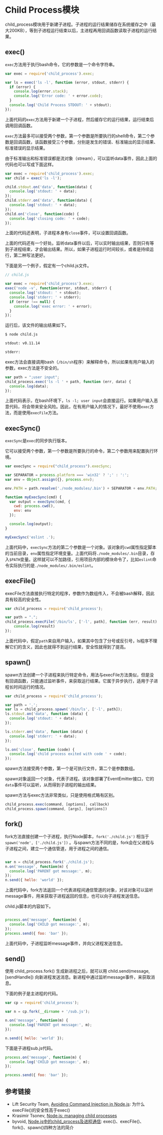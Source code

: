 # Child Process模块

child_process模块用于新建子进程。子进程的运行结果储存在系统缓存之中（最大200KB），等到子进程运行结束以后，主进程再用回调函数读取子进程的运行结果。

## exec()

`exec`方法用于执行bash命令，它的参数是一个命令字符串。

```javascript
var exec = require('child_process').exec;

var ls = exec('ls -l', function (error, stdout, stderr) {
  if (error) {
    console.log(error.stack);
    console.log('Error code: ' + error.code);
  }
  console.log('Child Process STDOUT: ' + stdout);
});
```

上面代码的`exec`方法用于新建一个子进程，然后缓存它的运行结果，运行结束后调用回调函数。

`exec`方法最多可以接受两个参数，第一个参数是所要执行的shell命令，第二个参数是回调函数，该函数接受三个参数，分别是发生的错误、标准输出的显示结果、标准错误的显示结果。

由于标准输出和标准错误都是流对象（stream），可以监听data事件，因此上面的代码也可以写成下面这样。

```javascript
var exec = require('child_process').exec;
var child = exec('ls -l');

child.stdout.on('data', function(data) {
  console.log('stdout: ' + data);
});
child.stderr.on('data', function(data) {
  console.log('stdout: ' + data);
});
child.on('close', function(code) {
  console.log('closing code: ' + code);
});
```

上面的代码还表明，子进程本身有`close`事件，可以设置回调函数。

上面的代码还有一个好处。监听data事件以后，可以实时输出结果，否则只有等到子进程结束，才会输出结果。所以，如果子进程运行时间较长，或者是持续运行，第二种写法更好。

下面是另一个例子，假定有一个child.js文件。

```javascript
// child.js

var exec = require('child_process').exec;
exec('node -v', function(error, stdout, stderr) {
  console.log('stdout: ' + stdout);
  console.log('stderr: ' + stderr);
  if (error !== null) {
    console.log('exec error: ' + error);
  }
});
```

运行后，该文件的输出结果如下。

```bash
$ node child.js

stdout: v0.11.14

stderr:
```

exec方法会直接调用bash（`/bin/sh`程序）来解释命令，所以如果有用户输入的参数，exec方法是不安全的。

```javascript
var path = ";user input";
child_process.exec('ls -l ' + path, function (err, data) {
  console.log(data);
});
```

上面代码表示，在bash环境下，`ls -l; user input`会直接运行。如果用户输入恶意代码，将会带来安全风险。因此，在有用户输入的情况下，最好不使用`exec`方法，而是使用`execFile`方法。

## execSync()

`execSync`是`exec`的同步执行版本。

它可以接受两个参数，第一个参数是所要执行的命令，第二个参数用来配置执行环境。

```javascript
var execSync = require("child_process").execSync;

var SEPARATOR = process.platform === 'win32' ? ';' : ':';
var env = Object.assign({}, process.env);

env.PATH = path.resolve('./node_modules/.bin') + SEPARATOR + env.PATH;

function myExecSync(cmd) {
  var output = execSync(cmd, {
    cwd: process.cwd(),
    env: env
  });

  console.log(output);
}

myExecSync('eslint .');
```

上面代码中，`execSync`方法的第二个参数是一个对象。该对象的`cwd`属性指定脚本的当前目录，`env`属性指定环境变量。上面代码将`./node_modules/.bin`目录，存入`$PATH`变量。这样就可以不加路径，引用项目内部的模块命令了，比如`eslint`命令实际执行的是`./node_modules/.bin/eslint`。

## execFile()

execFile方法直接执行特定的程序，参数作为数组传入，不会被bash解释，因此具有较高的安全性。

```javascript
var child_process = require('child_process');

var path = ".";
child_process.execFile('/bin/ls', ['-l', path], function (err, result) {
    console.log(result)
});
```

上面代码中，假定`path`来自用户输入，如果其中包含了分号或反引号，ls程序不理解它们的含义，因此也就得不到运行结果，安全性就得到了提高。

## spawn()

spawn方法创建一个子进程来执行特定命令，用法与execFile方法类似，但是没有回调函数，只能通过监听事件，来获取运行结果。它属于异步执行，适用于子进程长时间运行的情况。

```javascript
var child_process = require('child_process');

var path = '.';
var ls = child_process.spawn('/bin/ls', ['-l', path]);
ls.stdout.on('data', function (data) {
  console.log('stdout: ' + data);
});

ls.stderr.on('data', function (data) {
  console.log('stderr: ' + data);
});

ls.on('close', function (code) {
  console.log('child process exited with code ' + code);
});
```

spawn方法接受两个参数，第一个是可执行文件，第二个是参数数组。

spawn对象返回一个对象，代表子进程。该对象部署了EventEmitter接口，它的`data`事件可以监听，从而得到子进程的输出结果。

spawn方法与exec方法非常类似，只是使用格式略有区别。

```javascript
child_process.exec(command, [options], callback)
child_process.spawn(command, [args], [options])
```

## fork()

fork方法直接创建一个子进程，执行Node脚本，`fork('./child.js')` 相当于 `spawn('node', ['./child.js'])` 。与spawn方法不同的是，fork会在父进程与子进程之间，建立一个通信管道，用于进程之间的通信。

```javascript

var n = child_process.fork('./child.js');
n.on('message', function(m) {
  console.log('PARENT got message:', m);
});
n.send({ hello: 'world' });

```

上面代码中，fork方法返回一个代表进程间通信管道的对象，对该对象可以监听message事件，用来获取子进程返回的信息，也可以向子进程发送信息。

child.js脚本的内容如下。

```javascript

process.on('message', function(m) {
  console.log('CHILD got message:', m);
});
process.send({ foo: 'bar' });

```

上面代码中，子进程监听message事件，并向父进程发送信息。

## send()

使用 child_process.fork() 生成新进程之后，就可以用 child.send(message, [sendHandle]) 向新进程发送消息。新进程中通过监听message事件，来获取消息。

下面的例子是主进程的代码。

```javascript
var cp = require('child_process');

var n = cp.fork(__dirname + '/sub.js');

n.on('message', function(m) {
  console.log('PARENT got message:', m);
});

n.send({ hello: 'world' });
```

下面是子进程sub.js代码。

```javascript
process.on('message', function(m) {
  console.log('CHILD got message:', m);
});

process.send({ foo: 'bar' });
```

## 参考链接

- Lift Security Team, [Avoiding Command Injection in Node.js](https://blog.liftsecurity.io/2014/08/19/Avoid-Command-Injection-Node.js): 为什么execFile()的安全性高于exec()
- Krasimir Tsonev, [Node.js: managing child processes](http://tech.pro/tutorial/2074/nodejs-managing-child-processes) 
- byvoid, [Node.js中的child_process及进程通信](https://www.byvoid.com/zhs/blog/node-child-process-ipc): exec()、execFile()、fork()、spawn()四种方法的简介
